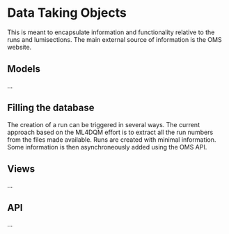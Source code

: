 # Data Taking Objects

This is meant to encapsulate information and functionality relative to the runs and lumisections. The main external source of information is the OMS website.

## Models

...

## Filling the database

The creation of a run can be triggered in several ways. The current approach based on the ML4DQM effort is to extract all the run numbers from the files made available. Runs are created with minimal information. Some information is then asynchroneously added using the OMS API.

## Views

...

## API

...
